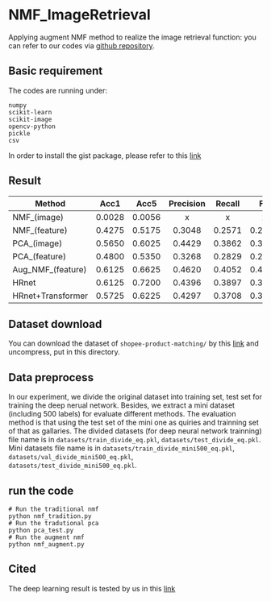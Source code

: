 # NMF_ImageRetrieval
Applying augment NMF method to realize the image retrieval function: you can refer to our codes via [github repository](https://github.com/Yu-Yy/NMF_ImageRetrieval).

## Basic requirement
The codes are running under:
```
numpy
scikit-learn
scikit-image
opencv-python
pickle
csv
```
In order to install the gist package, please refer to this [link](https://github.com/Kalafinaian/python-img_gist_feature)

## Result

| Method     | Acc1     | Acc5     | Precision  |  Recall  | F1  |
| ---------- | :-----------:  | :-----------: | :-----------: | :-----------: | :-----------: |
| NMF_(image)     | 0.0028    | 0.0056   | x | x    |  x    |
| NMF_(feature)     | 0.4275    | 0.5175     | 0.3048 | 0.2571    |  0.2640    |
| PCA_(image)     | 0.5650    | 0.6025     | 0.4429 | 0.3862    |  0.3930      |
| PCA_(feature)     | 0.4800     | 0.5350     | 0.3268 | 0.2829 | 0.2890 |
| Aug_NMF_(feature)    | 0.6125    | 0.6625     | 0.4620 | 0.4052  | 0.4317  |
| HRnet     | 0.6125    | 0.7200     | 0.4396 | 0.3897  | 0.3987  |
| HRnet+Transformer     | 0.5725     | 0.6225     | 0.4297 | 0.3708  | 0.3858  |


## Dataset download
You can download the dataset of `shopee-product-matching/` by this [link](https://cloud.tsinghua.edu.cn/f/5c7ba8c55e04478d86d9/)  and uncompress, put in this directory.

## Data preprocess
In our experiment, we divide the original dataset into training set, test set for training the deep nerual network. Besides, we 
extract a mini dataset (including 500 labels) for evaluate different methods. The evaluation method is that using the test set of the mini one as quiries and trainning set of that as gallaries. The divided datasets (for deep neural network trainning) file name is in `datasets/train_divide_eq.pkl`, `datasets/test_divide_eq.pkl`. Mini datasets file name is in `datasets/train_divide_mini500_eq.pkl`, `datasets/val_divide_mini500_eq.pkl`, `datasets/test_divide_mini500_eq.pkl`. <br>

## run the code
```
# Run the traditional nmf
python nmf_tradition.py
# Run the tradutional pca
python pca_test.py
# Run the augment nmf
python nmf_augment.py
```

## Cited
The deep learning result is tested by us in this [link](https://github.com/Yu-Yy/PR_project)


